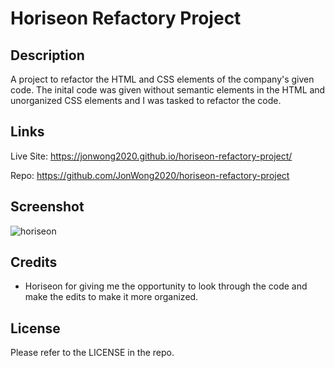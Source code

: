 # Horiseon Refactory Project

## Description

A project to refactor the HTML and CSS elements of the company's given code.  The inital code was given without semantic elements in the HTML and unorganized CSS elements and I was tasked to refactor the code.  

## Links

Live Site:  https://jonwong2020.github.io/horiseon-refactory-project/

Repo:  https://github.com/JonWong2020/horiseon-refactory-project

## Screenshot

![horiseon](https://media0.giphy.com/media/bBbe2drZlNcxuV6GYq/giphy.gif)

## Credits

* Horiseon for giving me the opportunity to look through the code and make the edits to make it more organized. 

## License

Please refer to the LICENSE in the repo.
